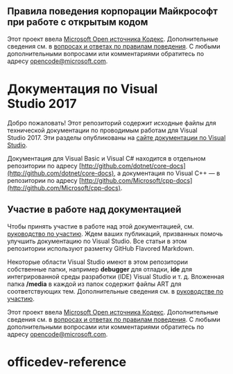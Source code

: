 ## <a name="microsoft-open-source-code-of-conduct"></a>Правила поведения корпорации Майкрософт при работе с открытым кодом

Этот проект ввела [Microsoft Open источника Кодекс](https://opensource.microsoft.com/codeofconduct/).
Дополнительные сведения см. в [вопросах и ответах по правилам поведения](https://opensource.microsoft.com/codeofconduct/faq/). С любыми дополнительными вопросами или комментариями обратитесь по адресу [opencode@microsoft.com](mailto:opencode@microsoft.com).

# <a name="visual-studio-2017-documentation"></a>Документация по Visual Studio 2017

Добро пожаловать! Этот репозиторий содержит исходные файлы для технической документации по проводимым работам для Visual Studio 2017. Эти разделы опубликованы на [сайте документации по Visual Studio](https://docs.microsoft.com/visualstudio).

Документация для Visual Basic и Visual C# находится в отдельном репозитории по адресу [http://github.com/dotnet/core-docs](http://github.com/dotnet/core-docs), а документация по Visual C++ — в репозитории по адресу [http://github.com/Microsoft/cpp-docs](http://github.com/Microsoft/cpp-docs).

## <a name="contributing-to-the-documentation"></a>Участие в работе над документацией

Чтобы принять участие в работе над этой документацией, см. [руководство по участию](CONTRIBUTING.md).
Ждем ваших публикаций, призванных помочь улучшить документацию по Visual Studio. Все статьи в этом репозитории используют разметку GitHub Flavored Markdown.

Некоторые области Visual Studio имеют в этом репозитории собственные папки, например **debugger** для отладки, **ide** для интегрированной среды разработки (IDE) Visual Studio и т. д. Вложенная папка **/media** в каждой из папок содержит файлы ART для соответствующих тем. Дополнительные сведения см. в [руководстве по участию](CONTRIBUTING.md).

Этот проект ввела [Microsoft Open источника Кодекс](https://opensource.microsoft.com/codeofconduct/). Дополнительные сведения см. в [вопросах и ответах по правилам поведения](https://opensource.microsoft.com/codeofconduct/faq/). С любыми дополнительными вопросами или комментариями обратитесь по адресу [opencode@microsoft.com](mailto:opencode@microsoft.com).
# <a name="officedev-reference"></a>officedev-reference
